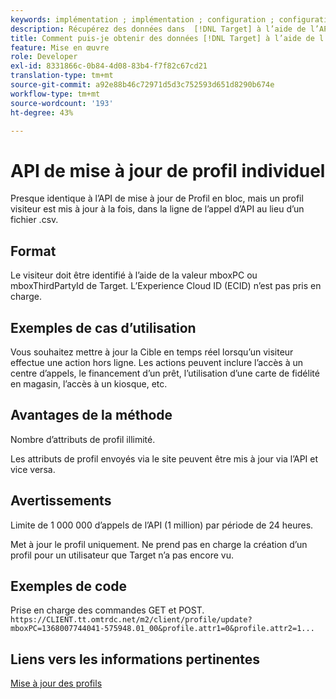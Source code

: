```yaml
---
keywords: implémentation ; implémentation ; configuration ; configuration ; mise à jour de profil unique
description: Récupérez des données dans  [!DNL Target] à l’aide de l’API de mise à jour à profil unique.
title: Comment puis-je obtenir des données [!DNL Target] à l’aide de l’API de mise à jour Profil unique ?
feature: Mise en œuvre
role: Developer
exl-id: 8331866c-0b84-4d08-83b4-f7f82c67cd21
translation-type: tm+mt
source-git-commit: a92e88b46c72971d5d3c752593d651d8290b674e
workflow-type: tm+mt
source-wordcount: '193'
ht-degree: 43%

---
```


# API de mise à jour de profil individuel

Presque identique à l’API de mise à jour de Profil en bloc, mais un profil visiteur est mis à jour à la fois, dans la ligne de l’appel d’API au lieu d’un fichier .csv.

## Format

Le visiteur doit être identifié à l’aide de la valeur mboxPC ou mboxThirdPartyId de Target. L’Experience Cloud ID (ECID) n’est pas pris en charge.

## Exemples de cas d’utilisation

Vous souhaitez mettre à jour la Cible en temps réel lorsqu’un visiteur effectue une action hors ligne. Les actions peuvent inclure l’accès à un centre d’appels, le financement d’un prêt, l’utilisation d’une carte de fidélité en magasin, l’accès à un kiosque, etc.

## Avantages de la méthode

Nombre d’attributs de profil illimité.

Les attributs de profil envoyés via le site peuvent être mis à jour via l’API et vice versa.

## Avertissements

Limite de 1 000 000 d’appels de l’API (1 million) par période de 24 heures.

Met à jour le profil uniquement. Ne prend pas en charge la création d’un profil pour un utilisateur que Target n’a pas encore vu.

## Exemples de code

Prise en charge des commandes GET et POST. `https://CLIENT.tt.omtrdc.net/m2/client/profile/update?mboxPC=1368007744041-575948.01_00&profile.attr1=0&profile.attr2=1...`

## Liens vers les informations pertinentes

[Mise à jour des profils](https://developers.adobetarget.com/api/#updating-profiles)
